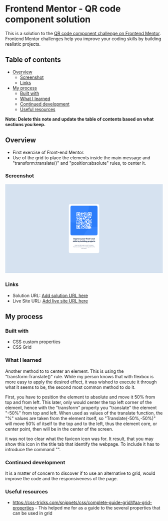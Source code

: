 # Frontend Mentor - QR code component solution

This is a solution to the [QR code component challenge on Frontend Mentor](https://www.frontendmentor.io/challenges/qr-code-component-iux_sIO_H). Frontend Mentor challenges help you improve your coding skills by building realistic projects. 

## Table of contents

- [Overview](#overview)
  - [Screenshot](#screenshot)
  - [Links](#links)
- [My process](#my-process)
  - [Built with](#built-with)
  - [What I learned](#what-i-learned)
  - [Continued development](#continued-development)
  - [Useful resources](#useful-resources)

**Note: Delete this note and update the table of contents based on what sections you keep.**

## Overview

  - First exercise of Front-end Mentor.
  - Use of the grid to place the elements inside the main message and "transform:translate()" and "position:absolute" rules, to center it. 

### Screenshot

![](./screenshotexer1.png)

### Links

- Solution URL: [Add solution URL here](https://your-solution-url.com)
- Live Site URL: [Add live site URL here](https://your-live-site-url.com)

## My process

### Built with

- CSS custom properties
- CSS Grid

### What I learned

Another method to to center an element. This is using the "transform:Translate()" rule. While my person knows that with flexbox is more easy to apply the desired effect, it was wished to execute it through what it seems to be, the second most common method to do it.

First, you have to position the element to absolute and move it 50% from top and from left. This later, only would center the top left corner of the element, hence with the "transform" property you "translate" the element "-50%" from top and left. When used as values of the translate function, the "%" values are taken from the element itself, so "Translate(-50%,-50%)" will move 50% of itself to the top and to the left, thus the element core, or center point, then will be in the center of the screen.

it was not too clear what the favicon icon was for. It result, that you may show this icon in the title tab that identify the webpage. To include it has to introduce the command "<link rel="icon" type="image/png" sizes="32x32" href="./images/favicon-32x32.png">".  

### Continued development

It is a matter of concern to discover if to use an alternative to grid, would improve the code and the responsiveness of the page.

### Useful resources

- https://css-tricks.com/snippets/css/complete-guide-grid/#aa-grid-properties - This helped me for as a guide to the several properties that can be used in grid


